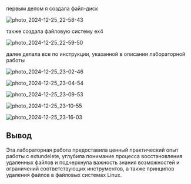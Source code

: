 первым делом я создала файл-диск 

![photo_2024-12-25_22-58-43](https://github.com/user-attachments/assets/b4a363a3-9635-4836-9571-6f3800c963d6)

также создала файловую систему ex4

![photo_2024-12-25_22-59-50](https://github.com/user-attachments/assets/3975697d-7525-45d9-b113-b0ab6e27f11e)

далее делала все по инструкции, указанной в описании лабораторной работы

![photo_2024-12-25_23-02-46](https://github.com/user-attachments/assets/e1def64e-0317-4caf-ac0f-3372f9bbfb60)

![photo_2024-12-25_23-04-54](https://github.com/user-attachments/assets/6b817f25-9d57-40be-8a04-343933586629)

![photo_2024-12-25_23-09-53](https://github.com/user-attachments/assets/71a8b90c-13ce-4bd0-a1d7-1d51f5b88c8d)

![photo_2024-12-25_23-10-55](https://github.com/user-attachments/assets/f12ae47d-ef32-49a4-83cb-775582c00df4)

![photo_2024-12-25_23-16-03](https://github.com/user-attachments/assets/1a4391ec-182e-4196-b286-391f459d7737)

## Вывод
Эта лабораторная работа предоставила ценный практический опыт работы с extundelete, углубила понимание процесса восстановления удаленных файлов и подчеркнула важность знания возможностей и ограничений соответствующих инструментов, а также принципов удаления файлов в файловых системах Linux.
